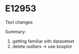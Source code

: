 # E12953

Text 
changes 


Summary:
1. getting familiar eith datasetset
2. delete outliers -> use boxplot 